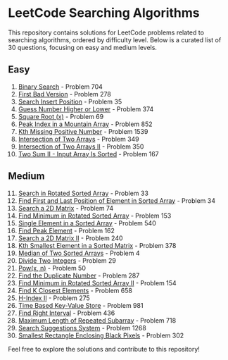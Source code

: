 # LeetCode Searching Algorithms

This repository contains solutions for LeetCode problems related to searching algorithms, ordered by difficulty level. Below is a curated list of 30 questions, focusing on easy and medium levels.

## Easy

1. [Binary Search](https://leetcode.com/problems/binary-search/) - Problem 704
2. [First Bad Version](https://leetcode.com/problems/first-bad-version/) - Problem 278
3. [Search Insert Position](https://leetcode.com/problems/search-insert-position/) - Problem 35
4. [Guess Number Higher or Lower](https://leetcode.com/problems/guess-number-higher-or-lower/) - Problem 374
5. [Square Root (x)](https://leetcode.com/problems/sqrtx/) - Problem 69
6. [Peak Index in a Mountain Array](https://leetcode.com/problems/peak-index-in-a-mountain-array/) - Problem 852
7. [Kth Missing Positive Number](https://leetcode.com/problems/kth-missing-positive-number/) - Problem 1539
8. [Intersection of Two Arrays](https://leetcode.com/problems/intersection-of-two-arrays/) - Problem 349
9. [Intersection of Two Arrays II](https://leetcode.com/problems/intersection-of-two-arrays-ii/) - Problem 350
10. [Two Sum II - Input Array Is Sorted](https://leetcode.com/problems/two-sum-ii-input-array-is-sorted/) - Problem 167

## Medium

11. [Search in Rotated Sorted Array](https://leetcode.com/problems/search-in-rotated-sorted-array/) - Problem 33
12. [Find First and Last Position of Element in Sorted Array](https://leetcode.com/problems/find-first-and-last-position-of-element-in-sorted-array/) - Problem 34
13. [Search a 2D Matrix](https://leetcode.com/problems/search-a-2d-matrix/) - Problem 74
14. [Find Minimum in Rotated Sorted Array](https://leetcode.com/problems/find-minimum-in-rotated-sorted-array/) - Problem 153
15. [Single Element in a Sorted Array](https://leetcode.com/problems/single-element-in-a-sorted-array/) - Problem 540
16. [Find Peak Element](https://leetcode.com/problems/find-peak-element/) - Problem 162
17. [Search a 2D Matrix II](https://leetcode.com/problems/search-a-2d-matrix-ii/) - Problem 240
18. [Kth Smallest Element in a Sorted Matrix](https://leetcode.com/problems/kth-smallest-element-in-a-sorted-matrix/) - Problem 378
19. [Median of Two Sorted Arrays](https://leetcode.com/problems/median-of-two-sorted-arrays/) - Problem 4
20. [Divide Two Integers](https://leetcode.com/problems/divide-two-integers/) - Problem 29
21. [Pow(x, n)](https://leetcode.com/problems/powx-n/) - Problem 50
22. [Find the Duplicate Number](https://leetcode.com/problems/find-the-duplicate-number/) - Problem 287
23. [Find Minimum in Rotated Sorted Array II](https://leetcode.com/problems/find-minimum-in-rotated-sorted-array-ii/) - Problem 154
24. [Find K Closest Elements](https://leetcode.com/problems/find-k-closest-elements/) - Problem 658
25. [H-Index II](https://leetcode.com/problems/h-index-ii/) - Problem 275
26. [Time Based Key-Value Store](https://leetcode.com/problems/time-based-key-value-store/) - Problem 981
27. [Find Right Interval](https://leetcode.com/problems/find-right-interval/) - Problem 436
28. [Maximum Length of Repeated Subarray](https://leetcode.com/problems/maximum-length-of-repeated-subarray/) - Problem 718
29. [Search Suggestions System](https://leetcode.com/problems/search-suggestions-system/) - Problem 1268
30. [Smallest Rectangle Enclosing Black Pixels](https://leetcode.com/problems/smallest-rectangle-enclosing-black-pixels/) - Problem 302

Feel free to explore the solutions and contribute to this repository!
